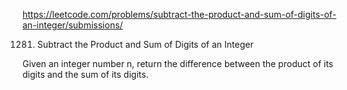 https://leetcode.com/problems/subtract-the-product-and-sum-of-digits-of-an-integer/submissions/


1281. Subtract the Product and Sum of Digits of an Integer

Given an integer number n, return the difference between the product of its digits and the sum of its digits.